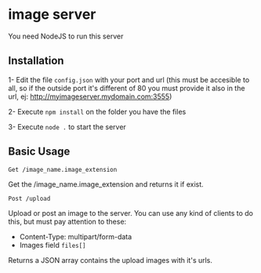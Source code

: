 # image server
 
 You need NodeJS to run this server

 ## Installation
 1- Edit the file `config.json` with your port and url (this must be accesible to all, so if the outside port it's different of 80 you must provide it also in the url, ej: http://myimageserver.mydomain.com:3555)

 2- Execute `npm install` on the folder you have the files

 3- Execute `node .` to start the server

## Basic Usage

`Get /image_name.image_extension`

Get the /image_name.image_extension and returns it if exist.

`Post /upload`

Upload or post an image to the server. You can use any kind of clients to do this, but must pay 
attention to these:

* Content-Type: multipart/form-data
* Images field `files[]`

Returns a JSON array contains the upload images with it's urls.
